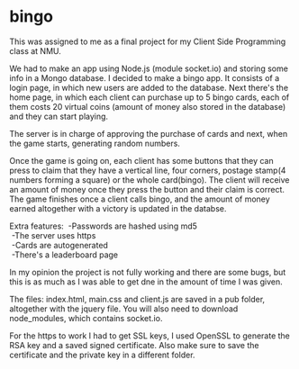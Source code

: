 # bingo

This was assigned to me as a final project for my Client Side Programming class at NMU.

We had to make an app using Node.js (module socket.io) and storing some info in a Mongo database. I decided to make a bingo app. It consists of a login page, in which new users are added to the database. Next there's the home page, in which each client can purchase up to 5 bingo cards, each of them costs 20 virtual coins (amount of money also stored in the database) and they can start playing.

The server is in charge of approving the purchase of cards and next, when the game starts, generating random numbers. 

Once the game is going on, each client has some buttons that they can press to claim that they have a vertical line, four corners, postage stamp(4 numbers forming a square) or the whole card(bingo). The client will receive an amount of money once they press the button and their claim is correct. The game finishes once a client calls bingo, and the amount of money earned altogether with a victory is updated in the databse.

Extra features:
&nbsp;-Passwords are hashed using md5<br>
&nbsp;-The server uses https<br>
&nbsp;-Cards are autogenerated<br>
&nbsp;-There's a leaderboard page<br>

In my opinion the project is not fully working and there are some bugs, but this is as much as I was able to get dne in the amount of time I was given.

The files: index.html, main.css and client.js are saved in a pub folder, altogether with the jquery file.
You will also need to download node_modules, which contains socket.io.

For the https to work I had to get SSL keys, I used OpenSSL to generate the RSA key and a saved signed certificate. Also make sure to save the certificate and the private key in a different folder.
